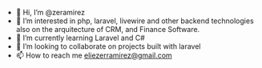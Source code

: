 - 👋 Hi, I’m @zeramirez
- 👀 I’m interested in php, laravel, livewire and other backend technologies also on the arquitecture of CRM, and Finance Software.
- 🌱 I’m currently learning Laravel and C#
- 💞️ I’m looking to collaborate on projects built with laravel
- 📫 How to reach me eliezerramirez@gmail.com

<!---
zeramirez/zeramirez is a ✨ special ✨ repository because its `README.md` (this file) appears on your GitHub profile.
You can click the Preview link to take a look at your changes.
--->
